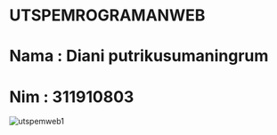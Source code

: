 # UTSPEMROGRAMANWEB
# Nama  : Diani putrikusumaningrum
# Nim   : 311910803

![utspemweb1](https://user-images.githubusercontent.com/81963657/116859362-ccdb3580-ab9f-11eb-8c08-ac8ac8698863.PNG)
